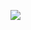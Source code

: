 ![](https://user-images.githubusercontent.com/4060535/75101974-2e873380-55dc-11ea-8e27-19b4b50598a7.gif)
